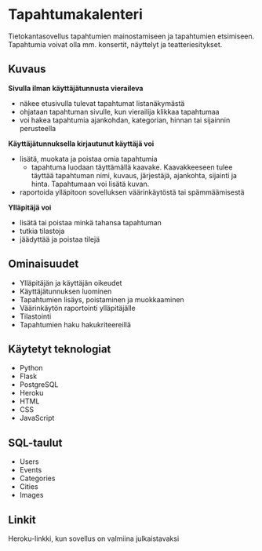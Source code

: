 # Tapahtumakalenteri

Tietokantasovellus tapahtumien mainostamiseen ja tapahtumien etsimiseen. Tapahtumia voivat olla mm. konsertit, näyttelyt ja teatteriesitykset.

## Kuvaus
  
  **Sivulla ilman käyttäjätunnusta vieraileva**
  - näkee etusivulla tulevat tapahtumat listanäkymästä
  - ohjataan tapahtuman sivulle, kun vierailija klikkaa tapahtumaa
  - voi hakea tapahtumia ajankohdan, kategorian, hinnan tai sijainnin perusteella
  
  **Käyttäjätunnuksella kirjautunut käyttäjä voi**
  - lisätä, muokata ja poistaa omia tapahtumia
    - tapahtuma luodaan täyttämällä kaavake. Kaavakkeeseen tulee täyttää tapahtuman nimi, kuvaus, järjestäjä, ajankohta, sijainti ja hinta. Tapahtumaan voi lisätä kuvan.
  - raportoida ylläpitoon sovelluksen väärinkäytöstä tai spämmäämisestä
  
  **Ylläpitäjä voi**
  - lisätä tai poistaa minkä tahansa tapahtuman
  - tutkia tilastoja
  - jäädyttää ja poistaa tilejä

## Ominaisuudet
  - Ylläpitäjän ja käyttäjän oikeudet
  - Käyttäjätunnuksen luominen
  - Tapahtumien lisäys, poistaminen ja muokkaaminen
  - Väärinkäytön raportointi ylläpitäjälle
  - Tilastointi
  - Tapahtumien haku hakukriteereillä

## Käytetyt teknologiat
* Python
* Flask
* PostgreSQL
* Heroku
* HTML
* CSS
* JavaScript

## SQL-taulut
* Users
* Events
* Categories
* Cities
* Images

## Linkit
Heroku-linkki, kun sovellus on valmiina julkaistavaksi